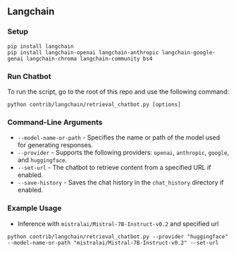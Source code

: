## Langchain

### Setup

```
pip install langchain
pip install langchain-openai langchain-anthropic langchain-google-genai langchain-chroma langchain-community bs4
```
     
### Run Chatbot

To run the script, go to the root of this repo and use the following command:

```
python contrib/langchain/retrieval_chatbot.py [options]
```

### Command-Line Arguments
- `--model-name-or-path` - Specifies the name or path of the model used for generating responses.
- `--provider` - Supports the following providers: `openai`, `anthropic`, `google`, and `huggingface`.
- `--set-url` - The chatbot to retrieve content from a specified URL if enabled.
- `--save-history` - Saves the chat history in the `chat_history` directory if enabled.

### Example Usage

- Inference with `mistralai/Mistral-7B-Instruct-v0.2` and specified url
```commandline
python contrib/langchain/retrieval_chatbot.py --provider "huggingface" --model-name-or-path "mistralai/Mistral-7B-Instruct-v0.2" --set-url
```
